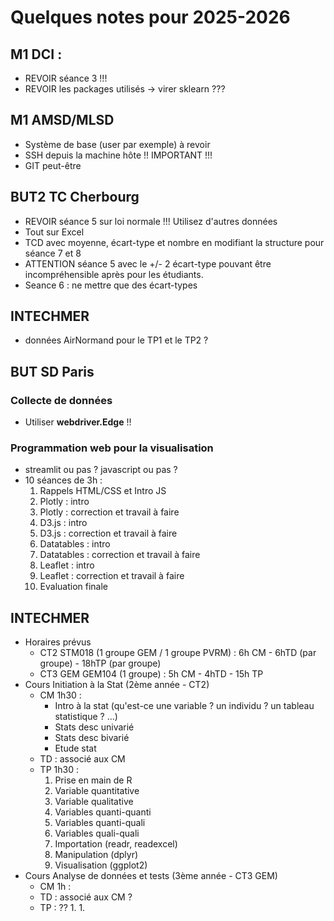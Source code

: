 # Quelques notes pour 2025-2026

## M1 DCI : 

- REVOIR séance 3 !!!
- REVOIR les packages utilisés -> virer sklearn ???

## M1 AMSD/MLSD

- Système de base (user par exemple) à revoir
- SSH depuis la machine hôte !! IMPORTANT !!!
- GIT peut-être


## BUT2 TC Cherbourg 

- REVOIR séance 5 sur loi normale !!! Utilisez d'autres données
- Tout sur Excel
- TCD avec moyenne, écart-type et nombre en modifiant la structure pour séance 7 et 8
- ATTENTION séance 5 avec le +/- 2 écart-type pouvant être incompréhensible après pour les étudiants.
- Seance 6 : ne mettre que des écart-types

## INTECHMER

- données AirNormand pour le TP1 et le TP2 ?

## BUT SD Paris

### Collecte de données

- Utiliser **webdriver.Edge** !!

### Programmation web pour la visualisation

- streamlit ou pas ? javascript ou pas ?
- 10 séances de 3h :
    1. Rappels HTML/CSS et Intro JS
    1. Plotly : intro
    1. Plotly : correction et travail à faire
    1. D3.js : intro
    1. D3.js : correction et travail à faire
    1. Datatables : intro
    1. Datatables : correction et travail à faire
    1. Leaflet : intro
    1. Leaflet : correction et travail à faire
    1. Evaluation finale

## INTECHMER

- Horaires prévus
    - CT2 STM018 (1 groupe GEM / 1 groupe PVRM) : 6h CM - 6hTD (par groupe) - 18hTP (par groupe)
    - CT3 GEM GEM104 (1 groupe) : 5h CM - 4hTD - 15h TP
- Cours Initiation à la Stat (2ème année - CT2)
    - CM 1h30 :
        - Intro à la stat (qu'est-ce une variable ? un individu ? un tableau statistique ? ...)
        - Stats desc univarié
        - Stats desc bivarié
        - Etude stat
    - TD : associé aux CM
    - TP 1h30 : 
        1. Prise en main de R
        1. Variable quantitative
        1. Variable qualitative
        1. Variables quanti-quanti
        1. Variables quanti-quali
        1. Variables quali-quali
        1. Importation (readr, readexcel)
        1. Manipulation (dplyr)
        1. Visualisation (ggplot2)
- Cours Analyse de données et tests (3ème année - CT3 GEM)
    - CM 1h :
    - TD : associé aux CM ?
    - TP : ??
        1. 
        1. 
      
